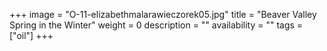 +++
image = "O-11-elizabethmalarawieczorek05.jpg"
title = "Beaver Valley Spring in the Winter"
weight = 0
description = ""
availability = ""
tags = ["oil"]
+++

